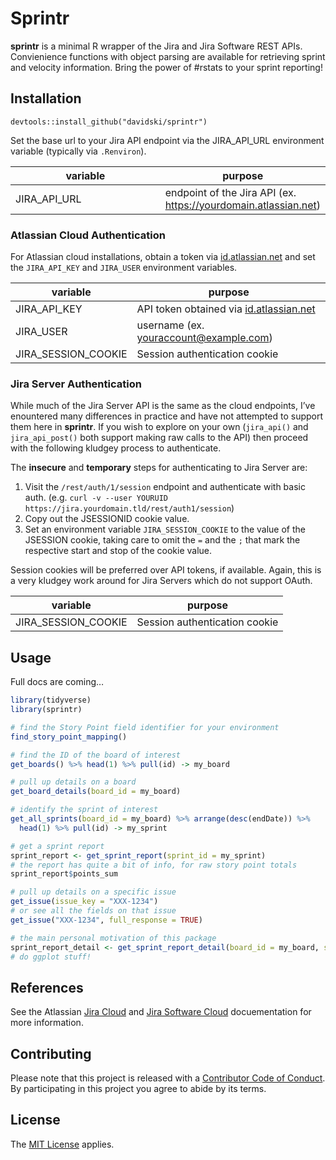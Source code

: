 <!-- README.md is generated from README.Rmd. Please edit that file -->

Sprintr
=======

**sprintr** is a minimal R wrapper of the Jira and Jira Software REST
APIs. Convienience functions with object parsing are available for
retrieving sprint and velocity information. Bring the power of \#rstats
to your sprint reporting!

Installation
------------

`devtools::install_github("davidski/sprintr")`

Set the base url to your Jira API endpoint via the JIRA\_API\_URL
environment variable (typically via `.Renviron`).

<table>
<colgroup>
<col style="width: 52%" />
<col style="width: 47%" />
</colgroup>
<thead>
<tr class="header">
<th>variable</th>
<th>purpose</th>
</tr>
</thead>
<tbody>
<tr class="odd">
<td>JIRA_API_URL</td>
<td>endpoint of the Jira API (ex. <a href="https://yourdomain.atlassian.net" class="uri">https://yourdomain.atlassian.net</a>)</td>
</tr>
</tbody>
</table>

### Atlassian Cloud Authentication

For Atlassian cloud installations, obtain a token via
[id.atlassian.net](https://id.atlassian.net) and set the `JIRA_API_KEY`
and `JIRA_USER` environment variables.

| variable              | purpose                                                                                           |
|-----------------------|---------------------------------------------------------------------------------------------------|
| JIRA\_API\_KEY        | API token obtained via [id.atlassian.net](https://id.atlassian.net)                               |
| JIRA\_USER            | username (ex. <a href="mailto:youraccount@example.com" class="email">youraccount@example.com</a>) |
| JIRA\_SESSION\_COOKIE | Session authentication cookie                                                                     |

### Jira Server Authentication

While much of the Jira Server API is the same as the cloud endpoints,
I’ve enountered many differences in practice and have not attempted to
support them here in **sprintr**. If you wish to explore on your own
(`jira_api()` and `jira_api_post()` both support making raw calls to the
API) then proceed with the following kludgey process to authenticate.

The **insecure** and **temporary** steps for authenticating to Jira
Server are:

1.  Visit the `/rest/auth/1/session` endpoint and authenticate with
    basic auth.
    (e.g. `curl -v --user YOURUID https://jira.yourdomain.tld/rest/auth1/session`)
2.  Copy out the JSESSIONID cookie value.
3.  Set an environment variable `JIRA_SESSION_COOKIE` to the value of
    the JSESSION cookie, taking care to omit the `=` and the `;` that
    mark the respective start and stop of the cookie value.

Session cookies will be preferred over API tokens, if available. Again,
this is a very kludgey work around for Jira Servers which do not support
OAuth.

| variable              | purpose                       |
|-----------------------|-------------------------------|
| JIRA\_SESSION\_COOKIE | Session authentication cookie |

Usage
-----

Full docs are coming…

``` r
library(tidyverse)
library(sprintr)

# find the Story Point field identifier for your environment
find_story_point_mapping()

# find the ID of the board of interest
get_boards() %>% head(1) %>% pull(id) -> my_board

# pull up details on a board
get_board_details(board_id = my_board)

# identify the sprint of interest
get_all_sprints(board_id = my_board) %>% arrange(desc(endDate)) %>% 
  head(1) %>% pull(id) -> my_sprint

# get a sprint report
sprint_report <- get_sprint_report(sprint_id = my_sprint)
# the report has quite a bit of info, for raw story point totals
sprint_report$points_sum

# pull up details on a specific issue
get_issue(issue_key = "XXX-1234")
# or see all the fields on that issue
get_issue("XXX-1234", full_response = TRUE)

# the main personal motivation of this package
sprint_report_detail <- get_sprint_report_detail(board_id = my_board, sprint_id = my_sprint)
# do ggplot stuff!
```

References
----------

See the Atlassian [Jira
Cloud](https://developer.atlassian.com/cloud/jira/platform/rest) and
[Jira Software
Cloud](https://docs.atlassian.com/jira-software/REST/cloud)
docuementation for more information.

Contributing
------------

Please note that this project is released with a [Contributor Code of
Conduct](CONDUCT.md). By participating in this project you agree to
abide by its terms.

License
-------

The [MIT License](LICENSE) applies.
